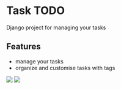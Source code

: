 # Task TODO

Django project for managing your tasks

## Features

* manage your tasks
* organize and customise tasks with tags


![](Screenshot_1.png)
![](Screenshot_2.png)